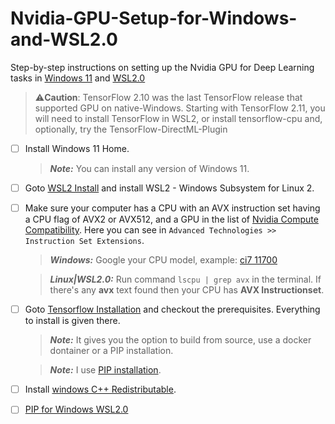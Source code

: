 # Nvidia-GPU-Setup-for-Windows-and-WSL2.0
Step-by-step instructions on setting up the Nvidia GPU for Deep Learning tasks in [Windows 11](https://www.microsoft.com/software-download/windows11) and [WSL2.0](https://learn.microsoft.com/en-us/windows/wsl/install)

> ⚠️**Caution**: TensorFlow 2.10 was the last TensorFlow release that supported GPU on native-Windows. Starting with TensorFlow 2.11, you will need to install TensorFlow in WSL2, or install tensorflow-cpu and, optionally, try the TensorFlow-DirectML-Plugin

- [ ] Install Windows 11 Home.
    > **_Note:_** You can install any version of Windows 11.
- [ ] Goto [WSL2 Install](https://learn.microsoft.com/en-us/windows/wsl/install) and install WSL2 - Windows Subsystem for Linux 2.
- [ ] Make sure your computer has a CPU with an AVX instruction set having a CPU flag of AVX2 or AVX512, and a GPU in the list of [Nvidia Compute Compatibility](https://developer.nvidia.com/cuda-gpus). Here you can see in `Advanced Technologies >> Instruction Set Extensions`. 
    > **_Windows:_** Google your CPU model, example: [ci7 11700](https://ark.intel.com/content/www/us/en/ark/products/212279/intel-core-i711700-processor-16m-cache-up-to-4-90-ghz.html)

    > **_Linux|WSL2.0:_** Run command `lscpu | grep avx` in the terminal. If there's any **avx** text found then your CPU has **AVX Instructionset**.
- [ ] Goto [Tensorflow Installation](https://www.tensorflow.org/install) and checkout the prerequisites. Everything to install is given there.
    > **_Note:_** It gives you the option to build from source, use a docker dontainer or a PIP installation.

    > **_Note:_** I use [PIP installation](https://www.tensorflow.org/install/pip).

- [ ] Install [windows C++ Redistributable](https://learn.microsoft.com/en-US/cpp/windows/latest-supported-vc-redist?view=msvc-170).
- [ ] [PIP for Windows WSL2.0](https://www.tensorflow.org/install/pip#windows-wsl2_1)